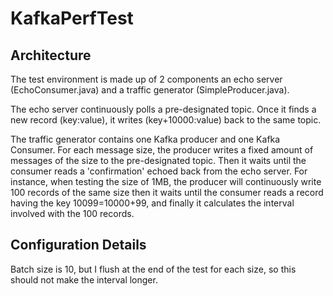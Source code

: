 # KafkaPerfTest
## Architecture
The test environment is made up of 2 components an echo server (EchoConsumer.java) and a traffic generator (SimpleProducer.java).

The echo server continuously polls a pre-designated topic. Once it finds a new record (key:value), it writes (key+10000:value) back to the same topic.

The traffic generator contains one Kafka producer and one Kafka Consumer. For each message size, the producer writes a fixed amount of messages  of the size to the pre-designated topic. Then it waits until the consumer reads a 'confirmation' echoed back from the echo server. For instance, when testing the size of 1MB, the producer will continuously write 100 records of the same size then it waits until the consumer reads a record having the key 10099=10000+99, and finally it calculates the interval involved with the 100 records.

## Configuration Details
Batch size is 10, but I flush at the end of the test for each size, so this should not make the interval longer.
